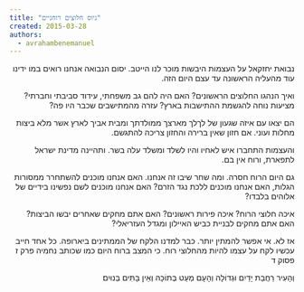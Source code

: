 ```yaml
---
title: "גיוס חלוצים רוחניים"
created: 2015-03-28
authors: 
  - avrahambenemanuel
---
```

<div dir="rtl">
נבואת יחזקאל על העצמות היבשות מוכר לנו הייטב. יסום הנבואה אנחנו רואים במו ידינו עוד מהעליה הראשונה עד עצם היום הזה.

ואיך הנהגו החלוצים הראשונים? האם היה להם גב משפחתי, עידוד סביבתי וחברתי? מציעות נוחה להגשמת ההתישבות בארץ? עזרה מהמתישבים שכבר היו פה?

הם יצאו עם איזה שגעון של לךלך מארצך ממולדתך ומבית אביך לארץ אשר מלא ביצות מחלות ועוני. אם חזון שאין ברירה והחזון צריכה להתגשם.

והעצמות התחברו איש לאחיו והיו לשלד ומשלד עלה בשר. ותהיינה מדינת ישראל לתפארת, ורוח אין בם.

גם היום הרוח חסרה. ומה שחר שיבו זה אנחנו. האם אנחנו מוכנים להשתחרר ממסורות הגלות, האם אנחנו מוכנים ללכת נגד הזרם? האם אנחנו מוכנים לשם נפשינו בידיים של אלוהים בלבדו?

איכה חלוצי הרוח? איכה פירות ראשונים? האם אתם מחקים שאחרים יבשו הביצות? האם אתם מחקים לבניית כביש האיילון ומגדל העזריאלי?

אז לא. אי אפשר להמתין יותר. כבר למדנו הלקח של הממתינים ביארופה. כל אחד חייב עכשיו לקח על עצמו להיות מהחלוצי רוח. כי המצב ברוח היום כמו שכותב נחמיה פרק ז פסוק ד

וְהָעִיר רַחֲבַת יָדַיִם וּגְדוֹלָה וְהָעָם מְעַט בְּתוֹכָהּ וְאֵין בָּתִּים בְּנוּיִם׃
</div>